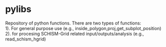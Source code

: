 # pylibs
Repository of python functions. There are two types of functions: <br>
  1). For general purpose use (e.g., inside_polygon,proj,get_subplot_position) <br>
  2). for procesing SCHISM-Grid related input/outputs/analysis (e.g., read_schism_hgrid) <br>

